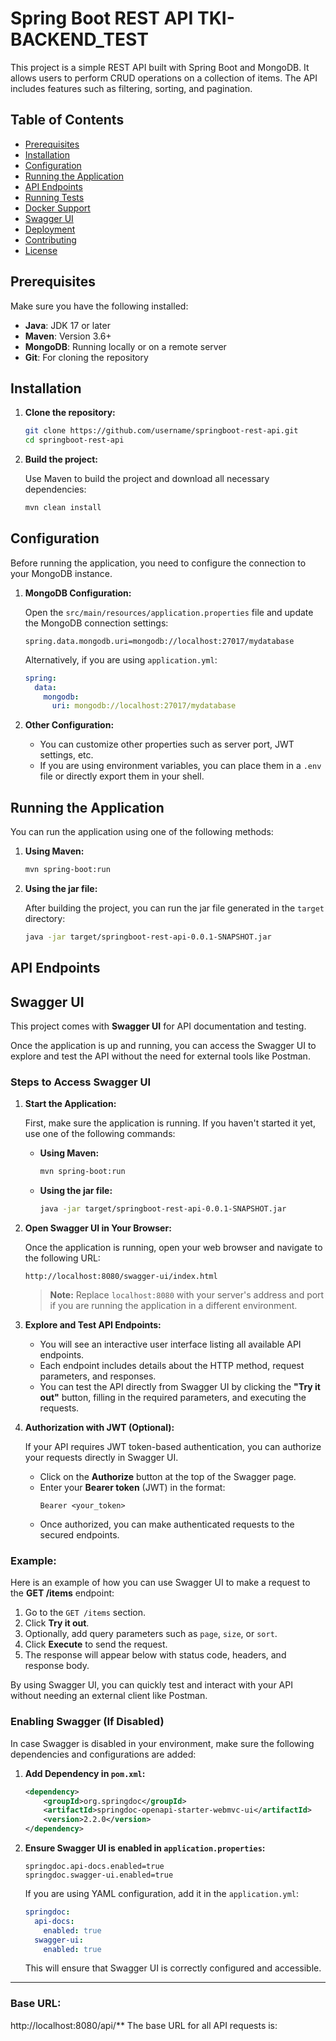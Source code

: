 # Spring Boot REST API TKI-BACKEND_TEST

This project is a simple REST API built with Spring Boot and MongoDB. It allows users to perform CRUD operations on a collection of items. The API includes features such as filtering, sorting, and pagination.

## Table of Contents

- [Prerequisites](#prerequisites)
- [Installation](#installation)
- [Configuration](#configuration)
- [Running the Application](#running-the-application)
- [API Endpoints](#api-endpoints)
- [Running Tests](#running-tests)
- [Docker Support](#docker-support)
- [Swagger UI](#swagger-ui)
- [Deployment](#deployment)
- [Contributing](#contributing)
- [License](#license)

## Prerequisites

Make sure you have the following installed:

- **Java**: JDK 17 or later
- **Maven**: Version 3.6+
- **MongoDB**: Running locally or on a remote server
- **Git**: For cloning the repository

## Installation

1. **Clone the repository:**

    ```bash
    git clone https://github.com/username/springboot-rest-api.git
    cd springboot-rest-api
    ```

2. **Build the project:**

    Use Maven to build the project and download all necessary dependencies:

    ```bash
    mvn clean install
    ```

## Configuration

Before running the application, you need to configure the connection to your MongoDB instance.

1. **MongoDB Configuration:**

    Open the `src/main/resources/application.properties` file and update the MongoDB connection settings:

    ```properties
    spring.data.mongodb.uri=mongodb://localhost:27017/mydatabase
    ```

    Alternatively, if you are using `application.yml`:

    ```yaml
    spring:
      data:
        mongodb:
          uri: mongodb://localhost:27017/mydatabase
    ```

2. **Other Configuration:**

    - You can customize other properties such as server port, JWT settings, etc.
    - If you are using environment variables, you can place them in a `.env` file or directly export them in your shell.

## Running the Application

You can run the application using one of the following methods:

1. **Using Maven:**

    ```bash
    mvn spring-boot:run
    ```

2. **Using the jar file:**

    After building the project, you can run the jar file generated in the `target` directory:

    ```bash
    java -jar target/springboot-rest-api-0.0.1-SNAPSHOT.jar
    ```

## API Endpoints

  ## Swagger UI

This project comes with **Swagger UI** for API documentation and testing.

Once the application is up and running, you can access the Swagger UI to explore and test the API without the need for external tools like Postman.

### Steps to Access Swagger UI

1. **Start the Application:**

    First, make sure the application is running. If you haven't started it yet, use one of the following commands:

    - **Using Maven:**
      ```bash
      mvn spring-boot:run
      ```

    - **Using the jar file:**
      ```bash
      java -jar target/springboot-rest-api-0.0.1-SNAPSHOT.jar
      ```

2. **Open Swagger UI in Your Browser:**

    Once the application is running, open your web browser and navigate to the following URL:

    ```
    http://localhost:8080/swagger-ui/index.html
    ```

    > **Note:** Replace `localhost:8080` with your server's address and port if you are running the application in a different environment.

3. **Explore and Test API Endpoints:**

    - You will see an interactive user interface listing all available API endpoints.
    - Each endpoint includes details about the HTTP method, request parameters, and responses.
    - You can test the API directly from Swagger UI by clicking the **"Try it out"** button, filling in the required parameters, and executing the requests.

4. **Authorization with JWT (Optional):**

    If your API requires JWT token-based authentication, you can authorize your requests directly in Swagger UI.

    - Click on the **Authorize** button at the top of the Swagger page.
    - Enter your **Bearer token** (JWT) in the format: 
      ```
      Bearer <your_token>
      ```
    - Once authorized, you can make authenticated requests to the secured endpoints.

### Example:

Here is an example of how you can use Swagger UI to make a request to the **GET /items** endpoint:

1. Go to the `GET /items` section.
2. Click **Try it out**.
3. Optionally, add query parameters such as `page`, `size`, or `sort`.
4. Click **Execute** to send the request.
5. The response will appear below with status code, headers, and response body.

By using Swagger UI, you can quickly test and interact with your API without needing an external client like Postman.

### Enabling Swagger (If Disabled)

In case Swagger is disabled in your environment, make sure the following dependencies and configurations are added:

1. **Add Dependency in `pom.xml`:**

    ```xml
    <dependency>
        <groupId>org.springdoc</groupId>
        <artifactId>springdoc-openapi-starter-webmvc-ui</artifactId>
        <version>2.2.0</version>
    </dependency>
    ```

2. **Ensure Swagger UI is enabled in `application.properties`:**

    ```properties
    springdoc.api-docs.enabled=true
    springdoc.swagger-ui.enabled=true
    ```

    If you are using YAML configuration, add it in the `application.yml`:

    ```yaml
    springdoc:
      api-docs:
        enabled: true
      swagger-ui:
        enabled: true
    ```

    This will ensure that Swagger UI is correctly configured and accessible.

---

### Base URL:
  http://localhost:8080/api/**
The base URL for all API requests is:

